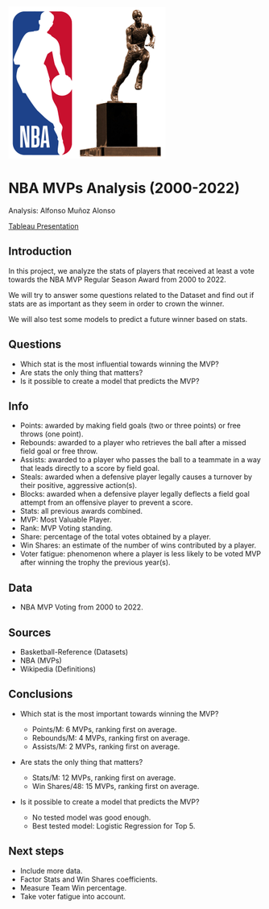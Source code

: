 ![NBA](https://github.com/Alfon22A/Mid-Boot-Camp-Project/blob/master/Slides/Images/NBALogo.png)![MVP](https://github.com/Alfon22A/Mid-Boot-Camp-Project/blob/master/Slides/Images/MVPTrophy.png)

# NBA MVPs Analysis (2000-2022)

Analysis: Alfonso Muñoz Alonso

[Tableau Presentation](https://public.tableau.com/views/NBA-MVPs-Analysis/Intro?:language=en-US&publish=yes&:display_count=n&:origin=viz_share_link)

## Introduction

In this project, we analyze the stats of players that received at least a vote towards the NBA MVP Regular Season Award from 2000 to 2022.

We will try to answer some questions related to the Dataset and find out if stats are as important as they seem in order to crown the winner.

We will also test some models to predict a future winner based on stats.

## Questions

- Which stat is the most influential towards winning the MVP?
- Are stats the only thing that matters?
- Is it possible to create a model that predicts the MVP?

## Info

- Points: awarded by making field goals (two or three points) or free throws (one point).
- Rebounds: awarded to a player who retrieves the ball after a missed field goal or free throw. 
- Assists: awarded to a player who passes the ball to a teammate in a way that leads directly to a score by field goal.
- Steals: awarded when a defensive player legally causes a turnover by their positive, aggressive action(s).
- Blocks: awarded when a defensive player legally deflects a field goal attempt from an offensive player to prevent a score.
- Stats: all previous awards combined.
- MVP: Most Valuable Player.
- Rank: MVP Voting standing.
- Share: percentage of the total votes obtained by a player.
- Win Shares: an estimate of the number of wins contributed by a player.
- Voter fatigue: phenomenon where a player is less likely to be voted MVP after winning the trophy the previous year(s).

## Data

- NBA MVP Voting from 2000 to 2022.

## Sources

- Basketball-Reference (Datasets)
- NBA (MVPs)
- Wikipedia (Definitions)

## Conclusions

- Which stat is the most important towards winning the MVP?
	- Points/M: 6 MVPs, ranking first on average.
	- Rebounds/M: 4 MVPs, ranking first on average.
	- Assists/M: 2 MVPs, ranking first on average.

- Are stats the only thing that matters?
	- Stats/M: 12 MVPs, ranking first on average.
	- Win Shares/48: 15 MVPs, ranking first on average.

- Is it possible to create a model that predicts the MVP?
	- No tested model was good enough.
	- Best tested model: Logistic Regression for Top 5.

## Next steps

- Include more data.
- Factor Stats and Win Shares coefficients.
- Measure Team Win percentage.
- Take voter fatigue into account.